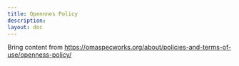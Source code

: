 ```yaml
--- 
title: Opennnes Policy
description:
layout: doc
---
```


Bring content from https://omaspecworks.org/about/policies-and-terms-of-use/openness-policy/ 